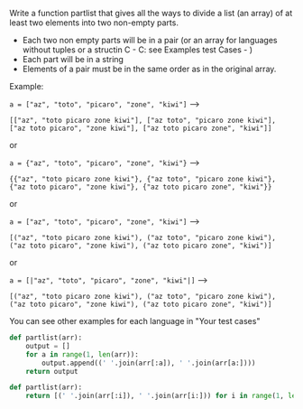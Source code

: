 Write a function partlist that gives all the ways to divide a list (an array) of at least two elements into two non-empty parts.

* Each two non empty parts will be in a pair (or an array for languages without tuples or a structin C - C: see Examples test Cases - )
* Each part will be in a string
* Elements of a pair must be in the same order as in the original array.

Example:

```a = ["az", "toto", "picaro", "zone", "kiwi"]``` -->

```[["az", "toto picaro zone kiwi"], ["az toto", "picaro zone kiwi"], ["az toto picaro", "zone kiwi"], ["az toto picaro zone", "kiwi"]]```

or

```a = {"az", "toto", "picaro", "zone", "kiwi"}``` -->

```{{"az", "toto picaro zone kiwi"}, {"az toto", "picaro zone kiwi"}, {"az toto picaro", "zone kiwi"}, {"az toto picaro zone", "kiwi"}}```

or

```a = ["az", "toto", "picaro", "zone", "kiwi"]``` -->

```[("az", "toto picaro zone kiwi"), ("az toto", "picaro zone kiwi"), ("az toto picaro", "zone kiwi"), ("az toto picaro zone", "kiwi")]```

or

```a = [|"az", "toto", "picaro", "zone", "kiwi"|]``` -->

```[("az", "toto picaro zone kiwi"), ("az toto", "picaro zone kiwi"), ("az toto picaro", "zone kiwi"), ("az toto picaro zone", "kiwi")]```

You can see other examples for each language in "Your test cases"
```py
def partlist(arr):
    output = []
    for a in range(1, len(arr)):
        output.append((' '.join(arr[:a]), ' '.join(arr[a:])))
    return output
```
```py
def partlist(arr):
    return [(' '.join(arr[:i]), ' '.join(arr[i:])) for i in range(1, len(arr))]
```
